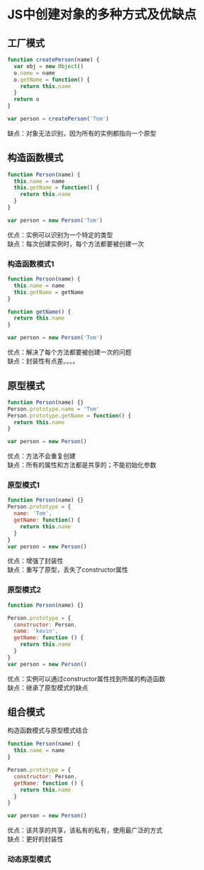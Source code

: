 # JS中创建对象的多种方式及优缺点

## 工厂模式
```js
function createPerson(name) {
  var obj = new Object()
  o.name = name
  o.getName = function() {
    return this.name
  }
  return o
}

var person = createPerson('Tom')
```
缺点：对象无法识别，因为所有的实例都指向一个原型

## 构造函数模式
```js
function Person(name) {
  this.name = name
  this.getName = function() {
    return this.name
  }
}

var person = new Person('Tom')
```
优点：实例可以识别为一个特定的类型     
缺点：每次创建实例时，每个方法都要被创建一次

### 构造函数模式1
```js
function Person(name) {
  this.name = name
  this.getName = getName
}

function getName() {
  return this.name
}

var person = new Person('Tom')
```
优点：解决了每个方法都要被创建一次的问题      
缺点：封装性有点差。。。。

## 原型模式
```js
function Person(name) {}
Person.prototype.name = 'Tom'
Person.prototype.getName = function() {
  return this.name
}

var person = new Person()
```
优点：方法不会重复创建    
缺点：所有的属性和方法都是共享的；不能初始化参数

### 原型模式1
```js
function Person(name) {}
Person.prototype = {
  name: 'Tom',
  getName: function() {
    return this.name
  }
}
var person = new Person()
```
优点：增强了封装性     
缺点：重写了原型，丢失了constructor属性

### 原型模式2
```js
function Person(name) {}

Person.prototype = {
  constructor: Person,
  name: 'kevin',
  getName: function () {
    return this.name
  }
}
var person = new Person()
```
优点：实例可以通过constructor属性找到所属的构造函数      
缺点：继承了原型模式的缺点

## 组合模式
构造函数模式与原型模式结合
```js
function Person(name) {
  this.name = name
}

Person.prototype = {
  constructor: Person,
  getName: function () {
    return this.name
  }
}

var person = new Person()
```
优点：该共享的共享，该私有的私有，使用最广泛的方式      
缺点：更好的封装性

### 动态原型模式


